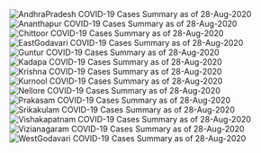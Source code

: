 
<img src="https://deepuhub.github.io/COVID-19/GraphsGenerated/28-Aug-2020/AndhraPradesh_28-Aug-2020.jpg" alt="AndhraPradesh COVID-19 Cases Summary as of 28-Aug-2020">
 <br>										  
<img src="https://deepuhub.github.io/COVID-19/GraphsGenerated/28-Aug-2020/Ananthapur_28-Aug-2020.jpg" alt="Ananthapur COVID-19 Cases Summary as of 28-Aug-2020">
 <br>										  
<img src="https://deepuhub.github.io/COVID-19/GraphsGenerated/28-Aug-2020/Chittoor_28-Aug-2020.jpg" alt="Chittoor COVID-19 Cases Summary as of 28-Aug-2020">
 <br>										  
<img src="https://deepuhub.github.io/COVID-19/GraphsGenerated/28-Aug-2020/EastGodavari_28-Aug-2020.jpg" alt="EastGodavari COVID-19 Cases Summary as of 28-Aug-2020">
 <br>										  
<img src="https://deepuhub.github.io/COVID-19/GraphsGenerated/28-Aug-2020/Guntur_28-Aug-2020.jpg" alt="Guntur COVID-19 Cases Summary as of 28-Aug-2020">
 <br>										  
<img src="https://deepuhub.github.io/COVID-19/GraphsGenerated/28-Aug-2020/Kadapa_28-Aug-2020.jpg" alt="Kadapa COVID-19 Cases Summary as of 28-Aug-2020">
 <br>										  
<img src="https://deepuhub.github.io/COVID-19/GraphsGenerated/28-Aug-2020/Krishna_28-Aug-2020.jpg" alt="Krishna COVID-19 Cases Summary as of 28-Aug-2020">
 <br>										  
<img src="https://deepuhub.github.io/COVID-19/GraphsGenerated/28-Aug-2020/Kurnool_28-Aug-2020.jpg" alt="Kurnool COVID-19 Cases Summary as of 28-Aug-2020">
 <br>										  
<img src="https://deepuhub.github.io/COVID-19/GraphsGenerated/28-Aug-2020/Nellore_28-Aug-2020.jpg" alt="Nellore COVID-19 Cases Summary as of 28-Aug-2020">
 <br>										  
<img src="https://deepuhub.github.io/COVID-19/GraphsGenerated/28-Aug-2020/Prakasam_28-Aug-2020.jpg" alt="Prakasam COVID-19 Cases Summary as of 28-Aug-2020">
 <br>										  
<img src="https://deepuhub.github.io/COVID-19/GraphsGenerated/28-Aug-2020/Srikakulam_28-Aug-2020.jpg" alt="Srikakulam COVID-19 Cases Summary as of 28-Aug-2020">
 <br>										  
<img src="https://deepuhub.github.io/COVID-19/GraphsGenerated/28-Aug-2020/Vishakapatnam_28-Aug-2020.jpg" alt="Vishakapatnam COVID-19 Cases Summary as of 28-Aug-2020">
 <br>										  
<img src="https://deepuhub.github.io/COVID-19/GraphsGenerated/28-Aug-2020/Vizianagaram_28-Aug-2020.jpg" alt="Vizianagaram COVID-19 Cases Summary as of 28-Aug-2020">
 <br>										  
<img src="https://deepuhub.github.io/COVID-19/GraphsGenerated/28-Aug-2020/WestGodavari_28-Aug-2020.jpg" alt="WestGodavari COVID-19 Cases Summary as of 28-Aug-2020">
 <br> 